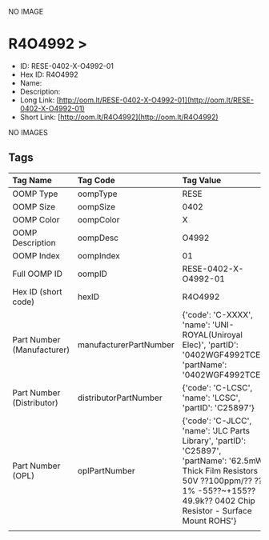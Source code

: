 


  
NO IMAGE  
# R4O4992 > 

- ID: RESE-0402-X-O4992-01
- Hex ID: R4O4992
- Name: 
- Description: 
- Long Link: [http://oom.lt/RESE-0402-X-O4992-01](http://oom.lt/RESE-0402-X-O4992-01)
- Short Link: [http://oom.lt/R4O4992](http://oom.lt/R4O4992)
  
NO IMAGES  
## Tags
  

|Tag Name|Tag Code|Tag Value|
| :--- | :--- | :--- |
|OOMP Type|oompType|RESE|
|OOMP Size|oompSize|0402|
|OOMP Color|oompColor|X|
|OOMP Description|oompDesc|O4992|
|OOMP Index|oompIndex|01|
|Full OOMP ID|oompID|RESE-0402-X-O4992-01|
|Hex ID (short code)|hexID|R4O4992|
|Part Number (Manufacturer)|manufacturerPartNumber|{'code': 'C-XXXX', 'name': 'UNI-ROYAL(Uniroyal Elec)', 'partID': '0402WGF4992TCE', 'partName': '0402WGF4992TCE'}|
|Part Number (Distributor)|distributorPartNumber|{'code': 'C-LCSC', 'name': 'LCSC', 'partID': 'C25897'}|
|Part Number (OPL)|oplPartNumber|{'code': 'C-JLCC', 'name': 'JLC Parts Library', 'partID': 'C25897', 'partName': '62.5mW Thick Film Resistors 50V ??100ppm/?? ??1% -55??~+155?? 49.9k?? 0402  Chip Resistor - Surface Mount ROHS'}|
||||
